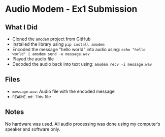 # Audio Modem - Ex1 Submission

## What I Did

- Cloned the `amodem` project from GitHub
- Installed the library using `pip install amodem`
- Encoded the message "hello world" into audio using:
  `echo "hello world" | amodem send -o message.wav`
- Played the audio file
- Decoded the audio back into text using:
  `amodem recv -i message.wav`

## Files

- `message.wav`: Audio file with the encoded message
- `README.md`: This file

## Notes

No hardware was used. All audio processing was done using my computer’s speaker and software only.

